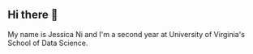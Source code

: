 ## Hi there 👋

My name is Jessica Ni and I'm a second year at University of Virginia's School of Data Science.
